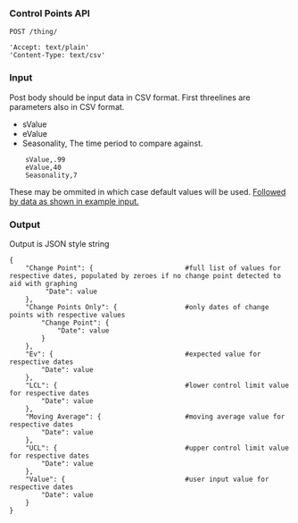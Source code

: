 ### Control Points API

`POST /thing/`

    'Accept: text/plain'
    'Content-Type: text/csv'

### Input

Post body should be input data in CSV format. First threelines are parameters also in CSV format. 

- sValue
- eValue
- Seasonality, The time period to compare against.

```
    sValue,.99
    eValue,40
    Seasonality,7
```    
    
These may be ommited in which case default values will be used.
[Followed by data as shown in example input.](https://github.com/zaswsaz/Testread/blob/main/Input.csv)

### Output

Output is JSON style string

    {
        "Change Point": {                       #full list of values for respective dates, populated by zeroes if no change point detected to aid with graphing
             "Date": value
        },
        "Change Points Only": {                 #only dates of change points with respective values
            "Change Point": {
                "Date": value
            }
        },
        "Ev": {                                 #expected value for respective dates
            "Date": value
        },
        "LCL": {                                #lower control limit value for respective dates
            "Date": value
        },
        "Moving Average": {                     #moving average value for respective dates
            "Date": value
        },
        "UCL": {                                #upper control limit value for respective dates
            "Date": value
        },
        "Value": {                              #user input value for respective dates
            "Date": value
        }
    }
